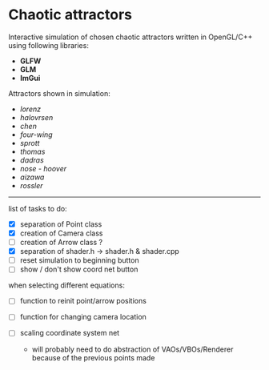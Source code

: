 # Chaotic attractors #

Interactive simulation of chosen chaotic attractors written in OpenGL/C++ using following libraries: 
* __GLFW__
* __GLM__
* __ImGui__

Attractors shown in simulation:
* _lorenz_
* _halovrsen_
* _chen_
* _four-wing_
* _sprott_
* _thomas_
* _dadras_
* _nose - hoover_
* _aizawa_
* _rossler_

------------------------------------------------------------------------------------------------

list of tasks to do:

- [x] separation of Point class
- [x] creation of Camera class
- [ ] creation of Arrow class ? 
- [x] separation of shader.h -> shader.h & shader.cpp
- [ ] reset simulation to beginning button
- [ ] show / don't show coord net button

when selecting different equations:
- [ ] function to reinit point/arrow positions
- [ ] function for changing camera location
- [ ] scaling coordinate system net

  * will probably need to do abstraction of VAOs/VBOs/Renderer because of the previous points made

